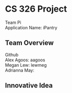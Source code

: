 
# CS 326 Project

Team Pi  
Application Name: iPantry  

## Team Overview

Github  
Alex Agoos: aagoos  
Megan Lew: lewmeg  
Adrianna May:  

## Innovative Idea

